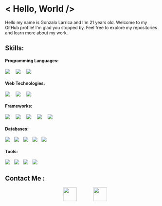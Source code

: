 
<br>

<!--- about section start --->
# < Hello, World />

Hello my name is Gonzalo Larrica and I'm 21 years old. Welcome to my GitHub profile! I'm glad you stopped by. Feel free to explore my repositories and learn more about my work. 

<!---- skills ---->
## Skills:

#### Programming Languages:
<span style="margin-right: 15px;">
	<img src="https://img.shields.io/badge/c++-%2300599C.svg?style=for-the-badge&logo=c%2B%2B&logoColor=white">
</span>
<span style="margin-right: 15px;">
	<img src="https://img.shields.io/badge/c%23-%23239120.svg?style=for-the-badge&logo=csharp&logoColor=white">
</span>
<span style="margin-right: 15px;">
	<img src="https://img.shields.io/badge/.NET-5C2D91?style=for-the-badge&logo=.net&logoColor=white">
</span>

#### Web Technologies:
<span style="margin-right: 15px;">
	<img src="https://img.shields.io/badge/html5-%23E34F26.svg?style=for-the-badge&logo=html5&logoColor=white">
</span>
<span style="margin-right: 15px;">
	<img src="https://img.shields.io/badge/css3-%231572B6.svg?style=for-the-badge&logo=css3&logoColor=white">
</span>
<span style="margin-right: 15px;">
	<img src="https://img.shields.io/badge/javascript-%23323330.svg?style=for-the-badge&logo=javascript&logoColor=%23F7DF1E">
</span>

#### Frameworks:
<span style="margin-right: 15px;">
	<img src="https://img.shields.io/badge/express.js-%23404d59.svg?style=for-the-badge&logo=express&logoColor=%2361DAFB">
</span>
<span style="margin-right: 15px;">
	<img src="https://img.shields.io/badge/Next-black?style=for-the-badge&logo=next.js&logoColor=white">
</span>
<span style="margin-right: 15px;">
	<img src="https://img.shields.io/badge/node.js-6DA55F?style=for-the-badge&logo=node.js&logoColor=white">
</span>
<span style="margin-right: 15px;">
	<img src="https://img.shields.io/badge/react-%2320232a.svg?style=for-the-badge&logo=react&logoColor=%2361DAFB">
</span>
<span style="margin-right: 15px;">
	<img src="https://img.shields.io/badge/tailwindcss-%2338B2AC.svg?style=for-the-badge&logo=tailwind-css&logoColor=white">
</span>

#### Databases:

<span style="margin-right: 10px;">
    <img src="https://img.shields.io/badge/firebase-a08021?style=for-the-badge&logo=firebase&logoColor=ffcd34">
</span>
<span style="margin-right: 10px;">
    <img src="https://img.shields.io/badge/MariaDB-003545?style=for-the-badge&logo=mariadb&logoColor=white">
</span>
<span style="margin-right: 10px;">
    <img src="https://img.shields.io/badge/mysql-4479A1.svg?style=for-the-badge&logo=mysql&logoColor=white">
</span>
<span style="margin-right: 10px;">
    <img src="https://img.shields.io/badge/postgres-%23316192.svg?style=for-the-badge&logo=postgresql&logoColor=white">
</span>
<span style="margin-right: 10px;">
    <img src="https://img.shields.io/badge/MongoDB-%234ea94b.svg?style=for-the-badge&logo=mongodb&logoColor=white">
</span>


#### Tools:

<span style="margin-right: 10px;">
    <img src="https://img.shields.io/badge/Git-F05032?style=for-the-badge&logo=git&logoColor=white">
</span>
<span style="margin-right: 10px;">
    <img src="https://img.shields.io/badge/github-%23121011.svg?style=for-the-badge&logo=github&logoColor=white">
</span>
<span style="margin-right: 10px;">
    <img src="https://img.shields.io/badge/VSCode-007ACC?style=for-the-badge&logo=visual-studio-code&logoColor=white">
</span>
<span style="margin-right: 10px;">
    <img src="https://img.shields.io/badge/Ubuntu-E95420?style=for-the-badge&logo=ubuntu&logoColor=white">
</span>
<!--/skills --->

<br>

<!--- contact list section start --->
## Contact Me :

<section align="center" style="margin-left: 10px; margin-bottom: 27px;">
	<a style="margin-left: 12px; text-decoration: none;" target="_blank" href="https://github.com/goncho09">
		<img src="https://www.svgrepo.com/show/512317/github-142.svg" width="45px">
	</a>
	<a style="margin-left: 50px; text-decoration: none;" target="_blank" href="https://www.linkedin.com/in/gonzalo-larrica-60b4b8226/">
		<img src="https://www.svgrepo.com/show/138936/linkedin.svg" width="45px">
	</a>
</section>

<!--- contact list section end --->

<br>
